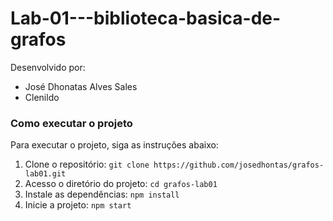 # Lab-01---biblioteca-basica-de-grafos

Desenvolvido por: 
- José Dhonatas Alves Sales
- Clenildo

### Como executar o projeto

Para executar o projeto, siga as instruções abaixo:

1. Clone o repositório: `git clone https://github.com/josedhontas/grafos-lab01.git`
2. Acesso o diretório do projeto: `cd grafos-lab01`
3. Instale as dependências: `npm install`
4. Inicie a projeto: `npm start`